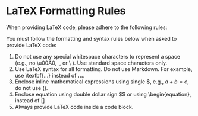 # LaTeX Formatting Rules

When providing LaTeX code, please adhere to the following rules:

You must follow the formatting and syntax rules below when asked to provide LaTeX code:

1. Do not use any special whitespace characters to represent a space (e.g., no \u00A0, &nbsp;, or \ ). Use standard space characters only.
2. Use LaTeX syntax for all formatting. Do not use Markdown. For example, use \textbf{...} instead of **...**.
3. Enclose inline mathematical expressions using single $, e.g., $a + b = c$, do not use \(\).
4. Enclose equation using double dollar sign $$ or using \begin{equation}, instead of \[\]
5. Always provide LaTeX code inside a code block.
